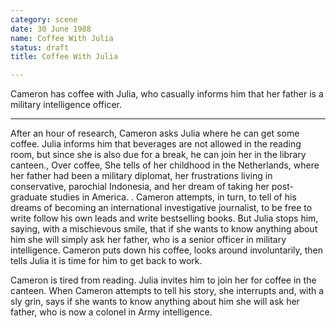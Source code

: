 ```yaml
---
category: scene
date: 30 June 1988
name: Coffee With Julia
status: draft
title: Coffee With Julia

---
```

Cameron has coffee with Julia, who casually informs him that her father is a military intelligence officer.

------

After an hour of research, Cameron asks Julia where he can get some coffee. Julia informs him that beverages are not allowed in the reading room, but since she is also due for a break, he can join her in the library canteen., Over coffee, She tells of her childhood in the Netherlands, where her father had been a military diplomat, her frustrations living in conservative, parochial Indonesia, and her dream of taking her post-graduate studies in America. . Cameron attempts, in turn, to tell of his dreams of
becoming an international investigative journalist, to be free to write
follow his own leads and write bestselling books. But Julia stops him,
saying, with a mischievous smile, that if she wants to know anything
about him she will simply ask her father, who is a senior officer in
military intelligence. Cameron puts down his coffee, looks around
involuntarily, then tells Julia it is time for him to get back to work.

Cameron is tired from reading. Julia invites him to join her for coffee in the canteen. When Cameron attempts to tell his story, she interrupts and, with a sly grin, says if she wants to know anything about him she will ask her father, who is now a colonel in Army intelligence.
